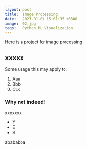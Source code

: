 ```yaml
---
layout: post
title:  Image Processing
date:   2023-01-01 15:01:35 +0300
image:  02.jpg
tags:   Python ML Visualization
---
```

Here is a project for image processing

## xxxxx

Some usage this may apply to:

1. Aaa
2. Bbb
3. Ccc

### Why not indeed!

xxxxxxx

* Y
* E
* S

abababba
